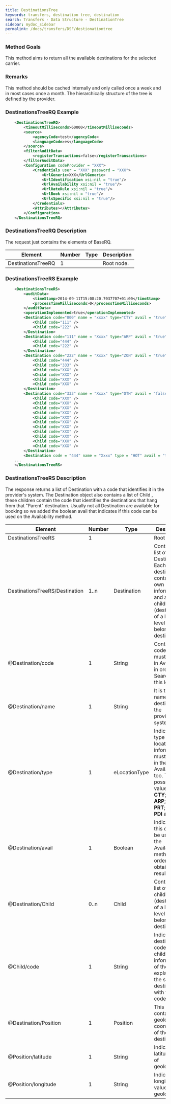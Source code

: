 ```yaml
---
title: DestinationsTree
keywords: transfers, destination tree, destination
search: Transfers - Data Structure - DestinationTree
sidebar: mydoc_sidebar
permalink: /docs/transfers/DSF/destionationtree
---
```




### Method Goals


This method aims to return all the available destinations for the
selected carrier.



### Remarks


This method should be cached internally and only called once a week and
in most cases once a month. The hierarchically structure of the tree is
defined by the provider.



### DestinationsTreeRQ Example



~~~xml
    <DestinationsTreeRQ>
        <timeoutMilliseconds>60000</timeoutMilliseconds>
        <source>
            <agencyCode>test</agencyCode>
            <languageCode>es</languageCode>
        </source>
        <filterAuditData>
            <registerTransactions>false</registerTransactions>
        </filterAuditData>
        <Configuration codeProvider = "XXX">
            <Credentials user = "XXX" password = "XXX">
                <UrlGeneric>XXX</UrlGeneric>
                <UrlIdentification xsi:nil = "true"/>
                <UrlAvailability xsi:nil = "true"/>
                <UrlRateRule xsi:nil = "true"/>
                <UrlBook xsi:nil = "true"/>
                <UrlsSpecific xsi:nil = "true"/>
            </Credentials>
            <Attributes></Attributes>
        </Configuration>
    </DestinationsTreeRQ>
~~~


### DestinationsTreeRQ Description


The request just contains the elements of BaseRQ.

| **Element**			| **Number**	| **Type**	| **Description**		|
| ----------------------------- | ------------- | ------------- | ----------------------------- |
| DestinationsTreeRQ 		| 1           	|		| Root node.			|



### DestinationsTreeRS Example



~~~xml
    <DestinationsTreeRS>
        <auditData>
            <timeStamp>2014-09-11T15:08:20.7037707+01:00</timeStamp>
            <processTimeMilliseconds>0</processTimeMilliseconds>
        </auditData>
        <operationImplemented>true</operationImplemented>
        <Destination code="000" name = "xxxx" type="CTY" avail = "true">
            <Child code="111" />
            <Child code="222" />
        </Destination>
        <Destination code="111" name = "Xxxx" type="ARP" avail = "true">
            <Child code="444" />
            <Child code="222" />
        </Destination>
        <Destination code="222" name = "Xxxx" type="ZON" avail = "true">
            <Child code="444" />
            <Child code="333" />
            <Child code="XXX" />
            <Child code="XXX" />
            <Child code="XXX" />
            <Child code="XXX" />
        </Destination>
        <Destination code="333" name = "Xxxx" type="OTH" avail = "false">
            <Child code="XXX" />
            <Child code="XXX" />
            <Child code="XXX" />
            <Child code="XXX" />
            <Child code="XXX" />
            <Child code="XXX" />
            <Child code="XXX" />
            <Child code="XXX" />
            <Child code="XXX" />
            <Child code="XXX" />
            <Child code="XXX" />
        </Destination>
        <Destination code = "444" name = "Xxxx" type = "HOT" avail = "true"/>
    ...
    </DestinationsTreeRS>
~~~


### DestinationsTreeRS Description


The response returns a list of Destination with a code that identifies
it in the provider's system. The Destination object also contains a list
of Child , these children contain the code that identifies the
destinations that hang from that "Parent" destination. Usually not all
Destination are available for booking so we added the boolean avail that
indicates if this code can be used on the Availability method.



| **Element**				| **Number**	| **Type**	| **Description**						|
| ------------------------------------- | ------------- | ------------- | ------------------------------------------------------------- |
| DestinationsTreeRS			| 1        	|		| Root Node.							|
| DestinationsTreeRS/Destination	| 1..n		| Destination	| Contains a list of Destinations. Each destination contains its own information and a list of children (destinations of a lower level that belong to this destination).	|
| @Destination/code			| 1  		| String	| Contains the code that must be used in Availability in order to Search for this location.	|
| @Destination/name			| 1  		| String	| It is the full name of the destination in the provider's system.	|
| @Destination/type			| 1  		| eLocationType	| Indicates the type of location. This information must be sent in the AvailabilityRQ too. The possible values are: **CTY**; **ZON**; **ARP**; **STA**; **PRT**; **HOT**; **PDI** and **OTH**.		|
| @Destination/avail			| 1  		| Boolean	| Indicates if this code can be used on the Availability method in order to obtain results.	|
| @Destination/Child			| 0..n		| Child		| Contains a list of children (destinations of a lower level that belong to this destination).	|
| @Child/code				| 1  		| String	| Indicates the destination code of the child. The information of the child is explained in the specific destination with this code.	|
| @Destination/Position			| 1  		| Position	| This object contains the geolocation coordinates of the destination.	|
| @Position/latitude			| 1  		| String	| Indicates latitude value of geolocation.			|
| @Position/longitude			| 1  		| String	| Indicates longitude value of geolocation.			|
